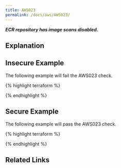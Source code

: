 ```yaml
---
title: AWS023
permalink: /docs/aws/AWS023/
---
```


***ECR repository has image scans disabled.***

## Explanation





## Insecure Example

The following example will fail the AWS023 check.

{% highlight terraform %}



{% endhighlight %}

## Secure Example

The following example will pass the AWS023 check.

{% highlight terraform %}



{% endhighlight %}

## Related Links


